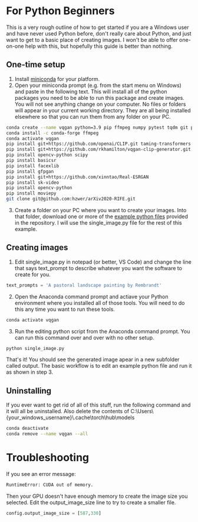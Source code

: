 # For Python Beginners
This is a very rough outline of how to get started if you are a Windows user and have never used Python before, don't really care about Python, and just want to get to a basic place of creating images. I won't be able to offer one-on-one help with this, but hopefully this guide is better than nothing.

## One-time setup
1. Install [miniconda](https://docs.conda.io/en/latest/miniconda.html) for your platform.
2. Open your miniconda prompt (e.g. from the start menu on Windows) and paste in the following text. This will install all of the python packages you need to be able to run this package and create images. You will not see anything change on your computer. No files or folders will appear in your current working directory. They are all being installed elsewhere so that you can run them from any folder on your PC.
```sh
conda create --name vqgan python=3.9 pip ffmpeg numpy pytest tqdm git pytorch==1.9.0 torchvision==0.10.0 torchaudio==0.9.0 cudatoolkit=11.1 -c pytorch -c conda-forge
conda install -c conda-forge ffmpeg
conda activate vqgan
pip install git+https://github.com/openai/CLIP.git taming-transformers ftfy regex tqdm pytorch-lightning kornia imageio omegaconf torch_optimizer
pip install git+https://github.com/rkhamilton/vqgan-clip-generator.git
pip install opencv-python scipy
pip install basicsr
pip install facexlib
pip install gfpgan
pip install git+https://github.com/xinntao/Real-ESRGAN
pip install sk-video
pip install opencv-python
pip install moviepy
git clone git@github.com:hzwer/arXiv2020-RIFE.git
```
3. Create a folder on your PC where you want to create your images. Into that folder, download one or more of the [example python files](https://github.com/rkhamilton/vqgan-clip-generator/tree/main/examples) provided in the repository. I will use the single_image.py file for the rest of this example.
## Creating images
1. Edit single_image.py in notepad (or better, VS Code) and change the line that says text_prompt to describe whatever you want the software to create for you.
```python
text_prompts = 'A pastoral landscape painting by Rembrandt'
```
2. Open the Anaconda command prompt and actiave your Python environment where you installed all of those tools. You will need to do this any time you want to run these tools.
```sh
conda activate vqgan
```
3. Run the editing python script from the Anaconda command prompt. You can run this command over and over with no other setup.
```sh
python single_image.py
```

That's it! You should see the generated image apear in a new subfolder called output. The basic workflow is to edit an example python file and run it as shown in step 3.

## Uninstalling
If you ever want to get rid of all of this stuff, run the following command and it will all be uninstalled. Also delete the contents of C:\\Users\\{your_windows_username}\\.cache\\torch\\hub\\models
```sh
conda deactivate
conda remove --name vqgan --all
```
# Troubleshooting
If you see an error message:
```sh
RuntimeError: CUDA out of memory.
```
Then your GPU doesn't have enough memory to create the image size you selected. Edit the output_image_size line to try to create a smaller file.
```python
config.output_image_size = [587,330]
```
